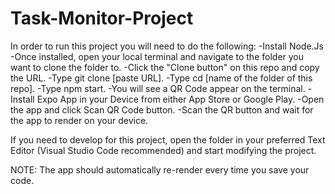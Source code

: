 # Task-Monitor-Project
In order to run this project you will need to do the following:
-Install Node.Js
-Once installed, open your local terminal and navigate to the folder you want to clone the folder to.
-Click the "Clone button" on this repo and copy the URL.
-Type git clone [paste URL].
-Type cd [name of the folder of this repo].
-Type npm start.
-You will see a QR Code appear on the terminal.
-Install Expo App in your Device from either App Store or Google Play.
-Open the app and click Scan QR Code button.
-Scan the QR button and wait for the app to render on your device.

If you need to develop for this project, open the folder in your preferred Text Editor (Visual Studio Code recommended) and start modifying the project.

NOTE: The app should automatically re-render every time you save your code.

